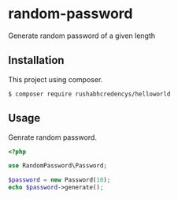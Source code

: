 # random-password
Generate random password of a given length

## Installation
This project using composer.
```
$ composer require rushabhcredencys/helloworld
```

## Usage
Genrate random password.
```php
<?php

use RandomPassword\Password;

$password = new Password(10);
echo $password->generate();
```
